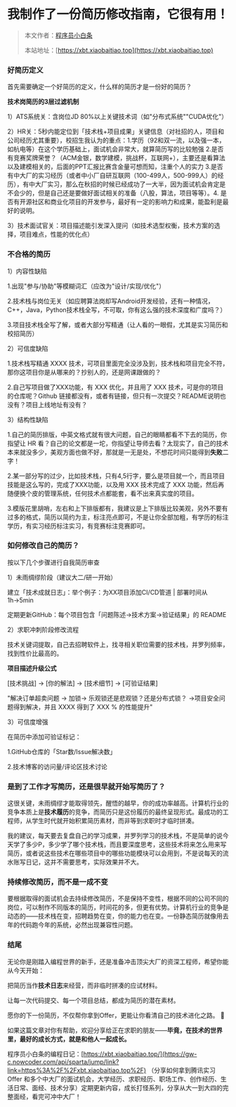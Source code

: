 # 我制作了一份简历修改指南，它很有用！

> 本文作者：[程序员小白条](https://github.com/luoye6)
>
> 本站地址：[https://xbt.xiaobaitiao.top](https://xbt.xiaobaitiao.top)

### 好简历定义

首先需要确定一个好简历的定义，什么样的简历才是一份好的简历？

**技术岗简历的3层过滤机制**

1）ATS系统关：含岗位JD 80%以上关键技术词（如"分布式系统""CUDA优化"）

2）HR关：5秒内能定位到「技术栈+项目成果」关键信息（对社招的人，项目和公司经历尤其重要），校招生我认为的重点：1.学历（92和双一流，以及强一本，如杭电等）在这个学历基础上，面试机会非常大，就算简历写的比较勉强 2.是否有竞赛奖牌荣誉？（ACM金银，数学建模，挑战杯，互联网+），主要还是看算法以及建模相关的，后面的PPT汇报比赛含金量可想而知，注重个人的实力 3.是否有中大厂的实习经历（或者中小厂自研互联网（100-499人，500-999人）的经历），有中大厂实习，那么在秋招的时候已经成功了一大半，因为面试机会肯定是不会少的，但是自己还是要做好面试相关的准备（八股，算法，项目等等）。4. 是否有开源社区和商业化项目的开发参与，最好有一定的影响力和成果，能盈利是最好的说明。

3）技术面试官关：项目描述能引发深入提问（如技术选型权衡，技术方案的选择，项目难点，性能的优化点）

### 不合格的简历

1）内容性缺陷

1.出现"参与/协助"等模糊词汇（应改为"设计/实现/优化"）

2.技术栈与岗位无关（如应聘算法岗却写Android开发经验，还有一种情况，C++，Java，Python技术栈全写，不可取，你有这么强的技术深度和广度吗？）

3.项目技术栈全写了解，或者大部分写精通（让人看的一眼假，尤其是实习简历和校招简历）

2）可信度缺陷

1.技术栈写精通 XXXX 技术，可项目里面完全没涉及到，技术栈和项目完全不符，那你这项目你是从哪来的？抄别人的，还是网课跟做的？

2.自己写项目做了XXX功能，有 XXX 优化，并且用了 XXX 技术，可是你的项目的仓库呢？Github 链接都没有，或者有链接，但只有一次提交？README说明也没有？项目上线地址有没有？

3）结构性缺陷

1.自己的简历排版，中英文格式就有很大问题，自己的眼睛都看不下去的简历，你指望让 HR 看？自己的论文都是一坨，你指望让导师去看？太现实了，自己的技术本来就没多少，美观方面也做不好，那就是一无是处，不想花时间只能得到**失败**二字！

2.某一部分写的过少，比如技术栈，只有4,5行字，要么是项目就一个，而且项目技能是这么写的，完成了XXX功能，以及用 XXX 技术完成了 XXX 功能，然后再随便换个皮的管理系统，任何技术点都能套，看不出来真实度的项目。

3.模版花里胡哨，左右和上下排版都有，我建议是上下排版比较美观，另外不要有过多的格式，简历以简约为主，标注亮点即可，不是让你全部加粗，有学历的标注学历，有实习经历标注实习，有竞赛标注竞赛即可。

### 如何修改自己的简历？

按以下几个步骤进行自我简历审查

1）未雨绸缪阶段（建议大二/研一开始）

建立「技术成就日志」：举个例子：为XX项目添加CI/CD管道     | 部署时间从1h→5min 

定期更新GitHub：每个项目包含「问题陈述→技术方案→验证结果」的 README

2）求职冲刺阶段修改流程

技术关键词提取，自己去招聘软件上，找寻相关职位需要的技术栈，并罗列频率，找到性价比最高的。

**项目描述升级公式**

[技术挑战] → [你的解法] → [技术细节] → [可验证结果] 

"解决订单超卖问题 → 加锁→ 乐观锁还是悲观锁？还是分布式锁？ →项目安全问题得到解决，并且 XXXX 得到了 XXX % 的性能提升"

3）可信度增强

在简历中添加可验证标记：

1.GitHub仓库的「Star数/Issue解决数」

2.技术博客的访问量/评论区技术讨论

### 是到了工作才写简历，还是很早就开始写简历了？

这很关键，未雨绸缪才能取得领先，醒悟的越早，你的成功率越高。计算机行业的竞争本质上是**技术履历**的竞争，而简历只是这份履历的最终呈现形式。最成功的工程师，从学生时代就开始积累简历素材，而非等到求职时才临时拼凑。

我的建议，每天要去复盘自己的学习成果，并罗列学习的技术栈，不是简单的说今天学了多少P，多少学了哪个技术栈，而且要深度思考，这些技术将来怎么用来写简历，或者说这些技术在哪些项目中的哪些功能模块可以会用到，不是说每天的流水账写日记，这并不需要思考，实际效果并不大。

### 持续修改简历，而不是一成不变

要根据取得的面试机会去持续修改简历，不是保持不变性，根据不同的公司不同的岗位，可以制作不同版本的简历，时间花的多，但更有优势。计算机行业的竞争是动态的——技术栈在变，招聘趋势在变，你的能力也在变。一份静态简历就像用去年的代码跑今年的系统，必然出现兼容性问题。

### 结尾

无论你是刚踏入编程世界的新手，还是准备冲击顶尖大厂的资深工程师，希望你能从今天开始：

把简历当作**技术日志**来经营，而非临时拼凑的应试材料。

让每一次代码提交、每一个项目总结，都成为简历的潜在素材。

愿你的下一份简历，不仅帮你拿到Offer，更能让你看清自己的技术进化之路。 🚀

如果这篇文章对你有帮助，欢迎分享给正在求职的朋友——**毕竟，在技术的世界里，最好的成长方式，就是和他人一起成长。**



程序员小白条的编程日记：[https://xbt.xiaobaitiao.top/](https://gw-c.nowcoder.com/api/sparta/jump/link?link=https%3A%2F%2Fxbt.xiaobaitiao.top%2F) （分享如何拿到腾讯实习 Offer 和多个中大厂的面试机会，大学经历、求职经历、职场工作、创作经历、生活日常、面经、技术分享）定期更新内容，成长打怪系列，分享从大一到大四的完整面经，看完可冲中大厂！